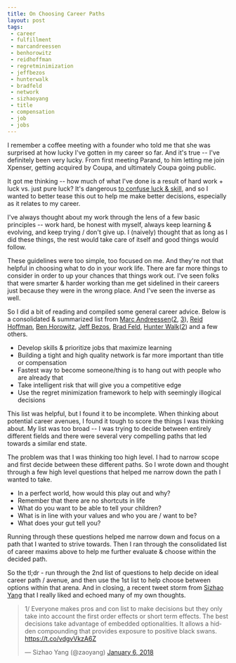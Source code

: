 ```yaml
---
title: On Choosing Career Paths
layout: post
tags:
 - career
 - fulfillment
 - marcandreessen
 - benhorowitz
 - reidhoffman
 - regretminimization
 - jeffbezos
 - hunterwalk
 - bradfeld
 - network
 - sizhaoyang
 - title
 - compensation
 - job
 - jobs
---
```


I remember a coffee meeting with a founder who told me that she was surprised at how lucky I've gotten in my career so far. And it's true -- I've definitely been very lucky. From first meeting Parand, to him letting me join Xpenser, getting acquired by Coupa, and ultimately Coupa going public. 

It got me thinking -- how much of what I've done is a result of hard work + luck vs. just pure luck? It's dangerous [to confuse luck & skill](https://www.wired.com/2012/11/luck-and-skill-untangled-qa-with-michael-mauboussin/), and so I wanted to better tease this out to help me make better decisions, especially as it relates to my career. 

I've always thought about my work through the lens of a few basic principles -- work hard, be honest with myself, always keep learning & evolving, and keep trying / don't give up. I (naively) thought that as long as I did these things, the rest would take care of itself and good things would follow.  

These guidelines were too simple, too focused on me. And they're not that helpful in choosing what to do in your work life. There are far more things to consider in order to up your chances that things work out. I've seen folks that were smarter & harder working than me get sidelined in their careers just because they were in the wrong place. And I've seen the inverse as well. 

So I did a bit of reading and compiled some general career advice. Below is a consolidated & summarized list from [Marc Andreessen](http://pmarchive.com/guide_to_career_planning_part1.html)([2](http://pmarchive.com/guide_to_career_planning_part2.html), [3](http://pmarchive.com/guide_to_career_planning_part3.html)), [Reid Hoffman](http://www.businessinsider.com/career-advice-from-linkedin-founder-reid-hoffman-2014-12?op=1), [Ben Horowitz](https://a16z.com/2015/05/28/some-career-advice-for-all-you-recent-graduates/), [Jeff Bezos](http://awealthofcommonsense.com/2016/10/the-jeff-bezos-regret-minimization-framework/), [Brad Feld](https://www.feld.com/archives/2010/02/be-the-ceo-of-your-job.html), [Hunter Walk](https://hunterwalk.com/2014/03/08/new-grads-midstage-startups-are-your-best-first-job-in-tech/)([2](https://hunterwalk.com/2013/10/08/dont-start-a-job-search-without-answering-this-one-question/)) and a few others. 

* Develop skills & prioritize jobs that maximize learning
* Building a tight and high quality network is far more important than title or compensation
* Fastest way to become someone/thing is to hang out with people who are already that
* Take intelligent risk that will give you a competitive edge
* Use the regret minimization framework to help with seemingly illogical decisions

This list was helpful, but I found it to be incomplete. When thinking about potential career avenues, I found it tough to score the things I was thinking about. My list was too broad -- I was trying to decide between entirely different fields and there were several very compelling paths that led towards a similar end state. 

The problem was that I was thinking too high level. I had to narrow scope and first decide between these different paths. So I wrote down and thought through a few high level questions that helped me narrow down the path I wanted to take. 

* In a perfect world, how would this play out and why?
* Remember that there are no shortcuts in life
* What do you want to be able to tell your children?
* What is in line with your values and who you are / want to be?
* What does your gut tell you?

Running through these questions helped me narrow down and focus on a path that I wanted to strive towards. Then I ran through the consolidated list of career maxims above to help me further evaluate & choose within the decided path. 

So the tl;dr - run through the 2nd list of questions to help decide on ideal career path / avenue, and then use the 1st list to help choose between options within that arena. And in closing, a recent tweet storm from [Sizhao Yang](https://twitter.com/zaoyang) that I really liked and echoed many of my own thoughts. 

<blockquote class="twitter-tweet" data-lang="en"><p lang="en" dir="ltr">1/ Everyone makes pros and con list to make decisions but they only take into account the first order effects or short term effects. The best decisions take advantage of embedded optionalities. It allows a hidden compounding that provides exposure to positive black swans. <a href="https://t.co/vdgvVkzA6Z">https://t.co/vdgvVkzA6Z</a></p>&mdash; Sizhao Yang (@zaoyang) <a href="https://twitter.com/zaoyang/status/949706485742714881?ref_src=twsrc%5Etfw">January 6, 2018</a></blockquote>
<script async src="https://platform.twitter.com/widgets.js" charset="utf-8"></script>





